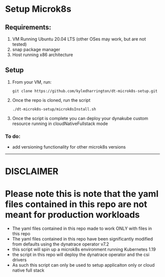 # Setup Microk8s 

## Requirements:
1. VM Running Ubuntu 20.04 LTS (other OSes may work, but are not tested)
1. snap package manager
1. Host running x86 architecture 


## Setup
1. From your VM, run:
    ```
    git clone https://github.com/kyledharrington/dt-microk8s-setup.git
    ```
1. Once the repo is cloned, run the script
    ```
    ./dt-microk8s-setup/microk8sInstall.sh
    ```
1. Once the script is complete you can deploy your dynakube custom resource running in cloudNativeFullstack mode

### To do:
- add versioning functionality for other microk8s versions
----

# DISCLAIMER
# Please note this is note that the yaml files contained in this repo are not meant for production workloads
- The yaml files contained in this repo made to work ONLY with files in this repo
- The yaml files contained in this repo have been significantly modified from defaults using the dynatrace operator v7.2
- this script will spin up a microk8s environment running Kubernetes 1.19
- the script in this repo will deploy the dynatrace operator and the csi drivers
- As such this script can only be used to setup applicaiton only or cloud native full stack
